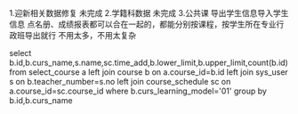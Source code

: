 1.迎新相关数据修复 未完成
2.学籍科数据 未完成
3.公共课 导出学生信息导入学生信息
点名册、成绩报表都可以合在一起的，都能分别按课程，按学生所在专业行政班导出就行
不用太多，不用太复杂


select b.id,b.curs_name,s.name,sc.time_add,b.lower_limit,b.upper_limit,count(b.id) from select_course a left join course b on a.course_id=b.id left join sys_user s on b.teacher_number=s.no
 left join course_schedule  sc on a.course_id=sc.course_id
 where b.curs_learning_model='01'
group by b.id,b.curs_name
